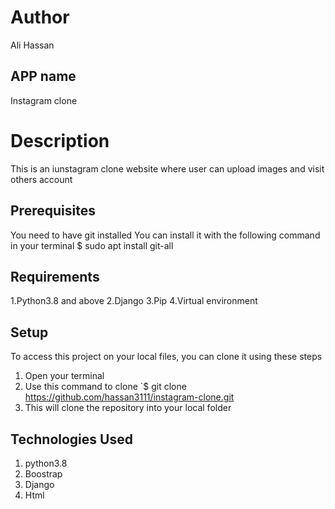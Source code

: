 # Author 
Ali Hassan

## APP name
Instagram clone

# Description 
This is an iunstagram clone website where user can upload images and visit others account


## Prerequisites
You need to have git installed You can install it with the following command in your terminal $ sudo apt install git-all

## Requirements
1.Python3.8 and above 2.Django 3.Pip 4.Virtual environment

## Setup
To access this project on your local files, you can clone it using these steps

1. Open your terminal
2. Use this command to clone `$ git clone https://github.com/hassan3111/instagram-clone.git
3. This will clone the repository into your local folder


## Technologies Used
1. python3.8
2. Boostrap
3. Django
4. Html